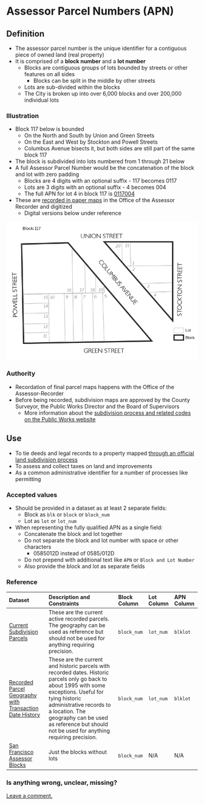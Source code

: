 # Assessor Parcel Numbers \(APN\)

## Definition

* The assessor parcel number is the unique identifier for a contiguous piece of owned land \(real property\)
* It is comprised of a **block number** and a **lot number**
  * Blocks are contiguous groups of lots bounded by streets or other features on all sides
    * Blocks can be split in the middle by other streets
  * Lots are sub-divided within the blocks
  * The City is broken up into over 6,000 blocks and over 200,000 individual lots

### Illustration

* Block 117 below is bounded 
  * On the North and South by Union and Green Streets
  * On the East and West by Stockton and Powell Streets
  * Columbus Avenue bisects it, but both sides are still part of the same block 117
* The block is subdivided into lots numbered from 1 through 21 below
* A full Assessor Parcel Number would be the concatenation of the block and lot with zero padding
  * Blocks are 4 digits with an optional suffix - 117 becomes 0117
  * Lots are 3 digits with an optional suffix - 4 becomes 004
  * The full APN for lot 4 in block 117 is [0117004](http://propertymap.sfplanning.org?search=0117004)
* These are [recorded in paper maps](http://sfplanninggis.org/BlockBooks/AssessorBlock0117.pdf) in the Office of the Assessor Recorder and digitized
  * Digital versions below under reference

![](/assets/block_lots.png)

### Authority

* Recordation of final parcel maps happens with the Office of the Assessor-Recorder 
* Before being recorded, subdivision maps are approved by the County Surveyor, the Public Works Director and the Board of Supervisors
  * More information about the [subdivision process and related codes on the Public Works website](http://sfpublicworks.org/services/subdivisions-and-mapping)

## Use

* To tie deeds and legal records to a property mapped [through an official land subdivision process](http://sfpublicworks.org/services/subdivisions-and-mapping)
* To assess and collect taxes on land and improvements 
* As a common administrative identifier for a number of processes like permitting

### Accepted values

* Should be provided in a dataset as at least 2 separate fields:
  * Block as `blk` or `block` or `block_num`
  * Lot as `lot` or `lot_num`
* When representing the fully qualified APN as a single field:
  * Concatenate the block and lot together
  * Do not separate the block and lot number with space or other characters
    * 0585012D instead of 0585/012D
  * Do not prepend with additional text like `APN` or `Block and Lot Number`
  * Also provide the block and lot as separate fields

### Reference

| Dataset | Description and Constraints | Block Column | Lot Column | APN Column |
| :--- | :--- | :--- | :--- | :--- |
| [Current Subdivision Parcels](https://data.sfgov.org/Geographic-Locations-and-Boundaries/Subdivision-Parcels-aka-City-Lots-/45et-ht7c) | These are the current active recorded parcels. The geography can be used as reference but should not be used for anything requiring precision. | `block_num` | `lot_num` | `blklot` |
| [Recorded Parcel Geography with Transaction Date History](https://data.sfgov.org/Geographic-Locations-and-Boundaries/Recorded-Parcel-Geography-with-Transaction-Date-Hi/3iun-6we5) | These are the current and historic parcels with recorded dates. Historic parcels only go back to about 1995 with some exceptions. Useful for tying historic administrative records to a location. The geography can be used as reference but should not be used for anything requiring precision. | `block_num` | `lot_num` | `blklot` |
| [San Francisco Assessor Blocks](https://data.sfgov.org/Geographic-Locations-and-Boundaries/San-Francisco-Assessor-Blocks/ndp2-nsue) | Just the blocks without lots | `block_num` | N/A | N/A |

### Is anything wrong, unclear, missing?

[Leave a comment.](https://github.com/DataSF/draft-publishing-standards/issues/new?title=Comment:Assessor-Parcel-Numbers-APN&body=Comment:Assessor-Parcel-Numbers-APN)

